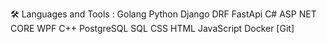 🛠️ Languages and Tools :
Golang   Python   Django   DRF   FastApi   C#   ASP NET CORE   WPF   C++   PostgreSQL   SQL   CSS   HTML   JavaScript    Docker   [Git] 